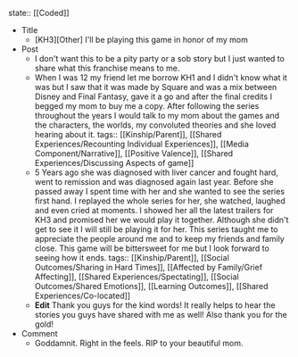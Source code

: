 state:: [[Coded]]

- Title
	- [KH3][Other] I'll be playing this game in honor of my mom
- Post
	- I don't want this to be a pity party or a sob story but I just wanted to share what this franchise means to me.
	- When I was 12 my friend let me borrow KH1 and I didn't know what it was but I saw that it was made by Square and was a mix between Disney and Final Fantasy, gave it a go and after the final credits I begged my mom to buy me a copy. After following the series throughout the years I would talk to my mom about the games and the characters, the worlds, my convoluted theories and she loved hearing about it.
	  tags:: [[Kinship/Parent]], [[Shared Experiences/Recounting Individual Experiences]], [[Media Component/Narrative]], [[Positive Valence]], [[Shared Experiences/Discussing Aspects of game]]
	- 5 Years ago she was diagnosed with liver cancer and fought hard, went to remission and was diagnosed again last year. Before she passed away I spent time with her and she wanted to see the series first hand. I replayed the whole series for her, she watched, laughed and even cried at moments. I showed her all the latest trailers for KH3 and promised her we would play it together. Although she didn't get to see it I will still be playing it for her. This series taught me to appreciate the people around me and to keep my friends and family close. This game will be bittersweet for me but I look forward to seeing how it ends.
	  tags:: [[Kinship/Parent]], [[Social Outcomes/Sharing in Hard Times]], [[Affected by Family/Grief Affecting]], [[Shared Experiences/Spectating]], [[Social Outcomes/Shared Emotions]], [[Learning Outcomes]], [[Shared Experiences/Co-located]]
	- **Edit** Thank you guys for the kind words! It really helps to hear the stories you guys have shared with me as well! Also thank you for the gold!
- Comment
	- Goddamnit. Right in the feels. RIP to your beautiful mom.